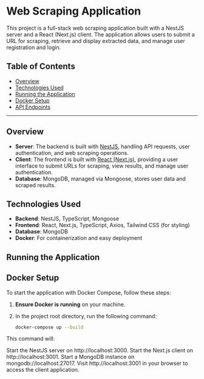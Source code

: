 # Web Scraping Application

This project is a full-stack web scraping application built with a NestJS server and a React (Next.js) client. The application allows users to submit a URL for scraping, retrieve and display extracted data, and manage user registration and login.

## Table of Contents

- [Overview](#overview)
- [Technologies Used](#technologies-used)
- [Running the Application](#running-the-application)
- [Docker Setup](#docker-setup)
- [API Endpoints](#api-endpoints)

---

## Overview

- **Server**: The backend is built with [NestJS](https://nestjs.com/), handling API requests, user authentication, and web scraping operations.
- **Client**: The frontend is built with [React (Next.js)](https://nextjs.org/), providing a user interface to submit URLs for scraping, view results, and manage user authentication.
- **Database**: MongoDB, managed via Mongoose, stores user data and scraped results.

## Technologies Used

- **Backend**: NestJS, TypeScript, Mongoose
- **Frontend**: React, Next.js, TypeScript, Axios, Tailwind CSS (for styling)
- **Database**: MongoDB
- **Docker**: For containerization and easy deployment

## Running the Application

## Docker Setup

To start the application with Docker Compose, follow these steps:

1. **Ensure Docker is running** on your machine.

2. In the project root directory, run the following command:

   ```bash
   docker-compose up --build
This command will:

Start the NestJS server on http://localhost:3000.
Start the Next.js client on http://localhost:3001.
Start a MongoDB instance on mongodb://localhost:27017.
Visit http://localhost:3001 in your browser to access the client application.


